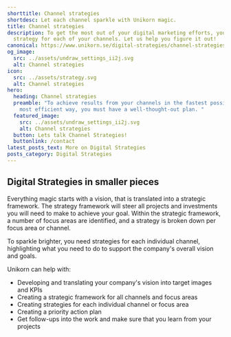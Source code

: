 ```yaml
---
shorttitle: Channel strategies
shortdesc: Let each channel sparkle with Unikorn magic.
title: Channel strategies
description: To get the most out of your digital marketing efforts, you need a
  strategy for each of your channels. Let us help you figure it out!
canonical: https://www.unikorn.se/digital-strategies/channel-strategies/
og_image:
  src: ../assets/undraw_settings_ii2j.svg
  alt: Channel strategies
icon:
  src: ../assets/strategy.svg
  alt: Channel strategies
hero:
  heading: Channel strategies
  preamble: "To achieve results from your channels in the fastest possible and
    most efficient way, you must have a well-thought-out plan. "
  featured_image:
    src: ../assets/undraw_settings_ii2j.svg
    alt: Channel strategies
  button: Lets talk Channel Strategies!
  buttonlink: /contact
latest_posts_text: More on Digital Strategies
posts_category: Digital Strategies
---
```

## Digital Strategies in smaller pieces 

Everything magic starts with a vision, that is translated into a strategic framework. The strategy framework will steer all projects and investments you will need to make to achieve your goal. Within the strategic framework, a number of focus areas are identified, and a strategy is broken down per focus area or channel. 

To sparkle brighter, you need strategies for each individual channel, highlighting  what you need to do to support the company's overall vision and goals.

Unikorn can help with:

* Developing and translating your company's vision into target images and KPIs
* Creating a strategic framework for all channels and focus areas
* Creating strategies for each individual channel or focus area
* Creating a priority action plan
* Get follow-ups into the work and make sure that you learn from your projects